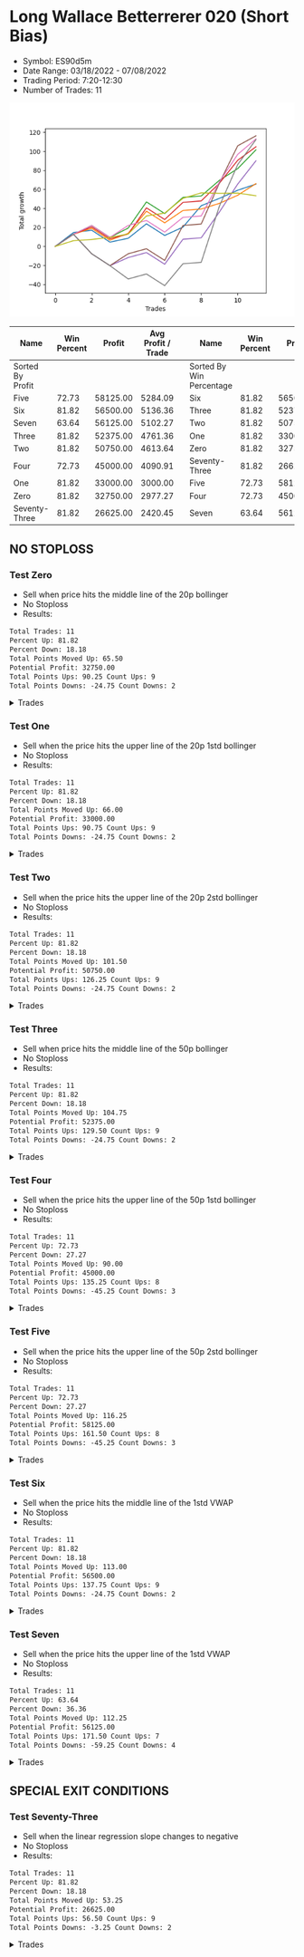 # Long Wallace Betterrerer 020 (Short Bias)
- Symbol: ES90d5m
- Date Range: 03/18/2022 - 07/08/2022
- Trading Period: 7:20-12:30
- Number of Trades: 11

![Plot](LongWallaceBetterrerer020ES90d5m(ShortBias).png)

| Name | Win Percent | Profit | Avg Profit / Trade |     | Name | Win Percent | Profit | Avg Profit / Trade |
| ---- | ----------- | ------ | ------------------ | --- | ---- | ----------- | ------ | ------------------ |
| Sorted By <br> Profit | | | | | Sorted By <br> Win Percentage ||||
| Five | 72.73 | 58125.00 | 5284.09 |     | Six | 81.82 | 56500.00 | 5136.36 |
| Six | 81.82 | 56500.00 | 5136.36 |     | Three | 81.82 | 52375.00 | 4761.36 |
| Seven | 63.64 | 56125.00 | 5102.27 |     | Two | 81.82 | 50750.00 | 4613.64 |
| Three | 81.82 | 52375.00 | 4761.36 |     | One | 81.82 | 33000.00 | 3000.00 |
| Two | 81.82 | 50750.00 | 4613.64 |     | Zero | 81.82 | 32750.00 | 2977.27 |
| Four | 72.73 | 45000.00 | 4090.91 |     | Seventy-Three | 81.82 | 26625.00 | 2420.45 |
| One | 81.82 | 33000.00 | 3000.00 |     | Five | 72.73 | 58125.00 | 5284.09 |
| Zero | 81.82 | 32750.00 | 2977.27 |     | Four | 72.73 | 45000.00 | 4090.91 |
| Seventy-Three | 81.82 | 26625.00 | 2420.45 |     | Seven | 63.64 | 56125.00 | 5102.27 |

## NO STOPLOSS

### Test Zero
* Sell when price hits the middle line of the 20p bollinger
* No Stoploss
* Results:
```
Total Trades: 11
Percent Up: 81.82
Percent Down: 18.18
Total Points Moved Up: 65.50
Potential Profit: 32750.00
Total Points Ups: 90.25 Count Ups: 9
Total Points Downs: -24.75 Count Downs: 2
```

<details><summary>Trades</summary>

<code>In: 2022-03-30 12:25:00		Out: 2022-03-30 12:47:25		Total Position Time: 22:25		Total Move Up: 14.50		Total to Date: 14.50</code> <br />
<code>In: 2022-03-31 11:25:00		Out: 2022-03-31 11:59:20		Total Position Time: 34:20		Total Move Up: 2.50		Total to Date: 17.00</code> <br />
<code>In: 2022-04-05 12:20:00		Out: 2022-04-05 12:50:00		Total Position Time: 30:00		Total Move Up: -12.50		Total to Date: 4.50</code> <br />
<code>In: 2022-04-11 11:30:00		Out: 2022-04-11 11:40:10		Total Position Time: 10:10		Total Move Up: 4.00		Total to Date: 8.50</code> <br />
<code>In: 2022-04-22 12:10:00		Out: 2022-04-22 12:15:45		Total Position Time: 05:45		Total Move Up: 15.25		Total to Date: 23.75</code> <br />
<code>In: 2022-04-29 12:15:00		Out: 2022-04-29 12:50:00		Total Position Time: 35:00		Total Move Up: -12.25		Total to Date: 11.50</code> <br />
<code>In: 2022-05-04 08:35:00		Out: 2022-05-04 08:47:05		Total Position Time: 12:05		Total Move Up: 8.75		Total to Date: 20.25</code> <br />
<code>In: 2022-05-05 12:30:00		Out: 2022-05-05 12:40:15		Total Position Time: 10:15		Total Move Up: 22.50		Total to Date: 42.75</code> <br />
<code>In: 2022-05-20 09:45:00		Out: 2022-05-20 10:38:15		Total Position Time: 53:15		Total Move Up: 7.75		Total to Date: 50.50</code> <br />
<code>In: 2022-06-01 08:50:00		Out: 2022-06-01 09:41:05		Total Position Time: 51:05		Total Move Up: 8.50		Total to Date: 59.00</code> <br />
<code>In: 2022-06-14 09:15:00		Out: 2022-06-14 10:01:00		Total Position Time: 46:00		Total Move Up: 6.50		Total to Date: 65.50</code> <br />


</details>

### Test One
* Sell when the price hits the upper line of the 20p 1std bollinger
* No Stoploss
* Results:
```
Total Trades: 11
Percent Up: 81.82
Percent Down: 18.18
Total Points Moved Up: 66.00
Potential Profit: 33000.00
Total Points Ups: 90.75 Count Ups: 9
Total Points Downs: -24.75 Count Downs: 2
```

<details><summary>Trades</summary>

<code>In: 2022-03-30 12:25:00		Out: 2022-03-30 12:50:00		Total Position Time: 25:00		Total Move Up: 12.75		Total to Date: 12.75</code> <br />
<code>In: 2022-03-31 11:25:00		Out: 2022-03-31 12:00:20		Total Position Time: 35:20		Total Move Up: 6.25		Total to Date: 19.00</code> <br />
<code>In: 2022-04-05 12:20:00		Out: 2022-04-05 12:50:00		Total Position Time: 30:00		Total Move Up: -12.50		Total to Date: 6.50</code> <br />
<code>In: 2022-04-11 11:30:00		Out: 2022-04-11 11:47:00		Total Position Time: 17:00		Total Move Up: 7.25		Total to Date: 13.75</code> <br />
<code>In: 2022-04-22 12:10:00		Out: 2022-04-22 12:16:55		Total Position Time: 06:55		Total Move Up: 23.25		Total to Date: 37.00</code> <br />
<code>In: 2022-04-29 12:15:00		Out: 2022-04-29 12:50:00		Total Position Time: 35:00		Total Move Up: -12.25		Total to Date: 24.75</code> <br />
<code>In: 2022-05-04 08:35:00		Out: 2022-05-04 08:49:30		Total Position Time: 14:30		Total Move Up: 13.00		Total to Date: 37.75</code> <br />
<code>In: 2022-05-05 12:30:00		Out: 2022-05-05 12:50:00		Total Position Time: 20:00		Total Move Up: 1.50		Total to Date: 39.25</code> <br />
<code>In: 2022-05-20 09:45:00		Out: 2022-05-20 11:44:45		Total Position Time: 119:45		Total Move Up: 6.00		Total to Date: 45.25</code> <br />
<code>In: 2022-06-01 08:50:00		Out: 2022-06-01 10:01:25		Total Position Time: 71:25		Total Move Up: 8.50		Total to Date: 53.75</code> <br />
<code>In: 2022-06-14 09:15:00		Out: 2022-06-14 10:09:10		Total Position Time: 54:10		Total Move Up: 12.25		Total to Date: 66.00</code> <br />


</details>

### Test Two
* Sell when the price hits the upper line of the 20p 2std bollinger
* No Stoploss
* Results:
```
Total Trades: 11
Percent Up: 81.82
Percent Down: 18.18
Total Points Moved Up: 101.50
Potential Profit: 50750.00
Total Points Ups: 126.25 Count Ups: 9
Total Points Downs: -24.75 Count Downs: 2
```

<details><summary>Trades</summary>

<code>In: 2022-03-30 12:25:00		Out: 2022-03-30 12:50:00		Total Position Time: 25:00		Total Move Up: 12.75		Total to Date: 12.75</code> <br />
<code>In: 2022-03-31 11:25:00		Out: 2022-03-31 12:02:30		Total Position Time: 37:30		Total Move Up: 9.25		Total to Date: 22.00</code> <br />
<code>In: 2022-04-05 12:20:00		Out: 2022-04-05 12:50:00		Total Position Time: 30:00		Total Move Up: -12.50		Total to Date: 9.50</code> <br />
<code>In: 2022-04-11 11:30:00		Out: 2022-04-11 11:51:20		Total Position Time: 21:20		Total Move Up: 9.75		Total to Date: 19.25</code> <br />
<code>In: 2022-04-22 12:10:00		Out: 2022-04-22 12:32:30		Total Position Time: 22:30		Total Move Up: 27.50		Total to Date: 46.75</code> <br />
<code>In: 2022-04-29 12:15:00		Out: 2022-04-29 12:50:00		Total Position Time: 35:00		Total Move Up: -12.25		Total to Date: 34.50</code> <br />
<code>In: 2022-05-04 08:35:00		Out: 2022-05-04 08:55:00		Total Position Time: 20:00		Total Move Up: 17.00		Total to Date: 51.50</code> <br />
<code>In: 2022-05-05 12:30:00		Out: 2022-05-05 12:50:00		Total Position Time: 20:00		Total Move Up: 1.50		Total to Date: 53.00</code> <br />
<code>In: 2022-05-20 09:45:00		Out: 2022-05-20 11:52:25		Total Position Time: 127:25		Total Move Up: 16.50		Total to Date: 69.50</code> <br />
<code>In: 2022-06-01 08:50:00		Out: 2022-06-01 10:07:50		Total Position Time: 77:50		Total Move Up: 12.25		Total to Date: 81.75</code> <br />
<code>In: 2022-06-14 09:15:00		Out: 2022-06-14 10:17:15		Total Position Time: 62:15		Total Move Up: 19.75		Total to Date: 101.50</code> <br />


</details>

### Test Three
* Sell when price hits the middle line of the 50p bollinger
* No Stoploss
* Results:
```
Total Trades: 11
Percent Up: 81.82
Percent Down: 18.18
Total Points Moved Up: 104.75
Potential Profit: 52375.00
Total Points Ups: 129.50 Count Ups: 9
Total Points Downs: -24.75 Count Downs: 2
```

<details><summary>Trades</summary>

<code>In: 2022-03-30 12:25:00		Out: 2022-03-30 12:50:00		Total Position Time: 25:00		Total Move Up: 12.75		Total to Date: 12.75</code> <br />
<code>In: 2022-03-31 11:25:00		Out: 2022-03-31 12:01:05		Total Position Time: 36:05		Total Move Up: 7.75		Total to Date: 20.50</code> <br />
<code>In: 2022-04-05 12:20:00		Out: 2022-04-05 12:50:00		Total Position Time: 30:00		Total Move Up: -12.50		Total to Date: 8.00</code> <br />
<code>In: 2022-04-11 11:30:00		Out: 2022-04-11 11:46:45		Total Position Time: 16:45		Total Move Up: 5.00		Total to Date: 13.00</code> <br />
<code>In: 2022-04-22 12:10:00		Out: 2022-04-22 12:32:30		Total Position Time: 22:30		Total Move Up: 27.50		Total to Date: 40.50</code> <br />
<code>In: 2022-04-29 12:15:00		Out: 2022-04-29 12:50:00		Total Position Time: 35:00		Total Move Up: -12.25		Total to Date: 28.25</code> <br />
<code>In: 2022-05-04 08:35:00		Out: 2022-05-04 09:15:30		Total Position Time: 40:30		Total Move Up: 18.00		Total to Date: 46.25</code> <br />
<code>In: 2022-05-05 12:30:00		Out: 2022-05-05 12:50:00		Total Position Time: 20:00		Total Move Up: 1.50		Total to Date: 47.75</code> <br />
<code>In: 2022-05-20 09:45:00		Out: 2022-05-20 11:54:00		Total Position Time: 129:00		Total Move Up: 18.75		Total to Date: 66.50</code> <br />
<code>In: 2022-06-01 08:50:00		Out: 2022-06-01 10:38:00		Total Position Time: 108:00		Total Move Up: 24.00		Total to Date: 90.50</code> <br />
<code>In: 2022-06-14 09:15:00		Out: 2022-06-14 10:16:20		Total Position Time: 61:20		Total Move Up: 14.25		Total to Date: 104.75</code> <br />


</details>

### Test Four
* Sell when the price hits the upper line of the 50p 1std bollinger
* No Stoploss
* Results:
```
Total Trades: 11
Percent Up: 72.73
Percent Down: 27.27
Total Points Moved Up: 90.00
Potential Profit: 45000.00
Total Points Ups: 135.25 Count Ups: 8
Total Points Downs: -45.25 Count Downs: 3
```

<details><summary>Trades</summary>

<code>In: 2022-03-30 12:25:00		Out: 2022-03-30 12:50:00		Total Position Time: 25:00		Total Move Up: 12.75		Total to Date: 12.75</code> <br />
<code>In: 2022-03-31 11:25:00		Out: 2022-03-31 12:50:00		Total Position Time: 85:00		Total Move Up: -20.50		Total to Date: -7.75</code> <br />
<code>In: 2022-04-05 12:20:00		Out: 2022-04-05 12:50:00		Total Position Time: 30:00		Total Move Up: -12.50		Total to Date: -20.25</code> <br />
<code>In: 2022-04-11 11:30:00		Out: 2022-04-11 11:49:40		Total Position Time: 19:40		Total Move Up: 8.50		Total to Date: -11.75</code> <br />
<code>In: 2022-04-22 12:10:00		Out: 2022-04-22 12:50:00		Total Position Time: 40:00		Total Move Up: 5.25		Total to Date: -6.50</code> <br />
<code>In: 2022-04-29 12:15:00		Out: 2022-04-29 12:50:00		Total Position Time: 35:00		Total Move Up: -12.25		Total to Date: -18.75</code> <br />
<code>In: 2022-05-04 08:35:00		Out: 2022-05-04 09:22:15		Total Position Time: 47:15		Total Move Up: 26.25		Total to Date: 7.50</code> <br />
<code>In: 2022-05-05 12:30:00		Out: 2022-05-05 12:50:00		Total Position Time: 20:00		Total Move Up: 1.50		Total to Date: 9.00</code> <br />
<code>In: 2022-05-20 09:45:00		Out: 2022-05-20 12:29:35		Total Position Time: 164:35		Total Move Up: 27.25		Total to Date: 36.25</code> <br />
<code>In: 2022-06-01 08:50:00		Out: 2022-06-01 11:15:20		Total Position Time: 145:20		Total Move Up: 29.25		Total to Date: 65.50</code> <br />
<code>In: 2022-06-14 09:15:00		Out: 2022-06-14 10:22:25		Total Position Time: 67:25		Total Move Up: 24.50		Total to Date: 90.00</code> <br />


</details>

### Test Five
* Sell when the price hits the upper line of the 50p 2std bollinger
* No Stoploss
* Results:
```
Total Trades: 11
Percent Up: 72.73
Percent Down: 27.27
Total Points Moved Up: 116.25
Potential Profit: 58125.00
Total Points Ups: 161.50 Count Ups: 8
Total Points Downs: -45.25 Count Downs: 3
```

<details><summary>Trades</summary>

<code>In: 2022-03-30 12:25:00		Out: 2022-03-30 12:50:00		Total Position Time: 25:00		Total Move Up: 12.75		Total to Date: 12.75</code> <br />
<code>In: 2022-03-31 11:25:00		Out: 2022-03-31 12:50:00		Total Position Time: 85:00		Total Move Up: -20.50		Total to Date: -7.75</code> <br />
<code>In: 2022-04-05 12:20:00		Out: 2022-04-05 12:50:00		Total Position Time: 30:00		Total Move Up: -12.50		Total to Date: -20.25</code> <br />
<code>In: 2022-04-11 11:30:00		Out: 2022-04-11 11:52:05		Total Position Time: 22:05		Total Move Up: 12.50		Total to Date: -7.75</code> <br />
<code>In: 2022-04-22 12:10:00		Out: 2022-04-22 12:50:00		Total Position Time: 40:00		Total Move Up: 5.25		Total to Date: -2.50</code> <br />
<code>In: 2022-04-29 12:15:00		Out: 2022-04-29 12:50:00		Total Position Time: 35:00		Total Move Up: -12.25		Total to Date: -14.75</code> <br />
<code>In: 2022-05-04 08:35:00		Out: 2022-05-04 09:39:50		Total Position Time: 64:50		Total Move Up: 36.75		Total to Date: 22.00</code> <br />
<code>In: 2022-05-05 12:30:00		Out: 2022-05-05 12:50:00		Total Position Time: 20:00		Total Move Up: 1.50		Total to Date: 23.50</code> <br />
<code>In: 2022-05-20 09:45:00		Out: 2022-05-20 12:36:10		Total Position Time: 171:10		Total Move Up: 43.25		Total to Date: 66.75</code> <br />
<code>In: 2022-06-01 08:50:00		Out: 2022-06-01 11:23:30		Total Position Time: 153:30		Total Move Up: 39.00		Total to Date: 105.75</code> <br />
<code>In: 2022-06-14 09:15:00		Out: 2022-06-14 12:50:00		Total Position Time: 215:00		Total Move Up: 10.50		Total to Date: 116.25</code> <br />


</details>

### Test Six
* Sell when the price hits the middle line of the 1std VWAP
* No Stoploss
* Results:
```
Total Trades: 11
Percent Up: 81.82
Percent Down: 18.18
Total Points Moved Up: 113.00
Potential Profit: 56500.00
Total Points Ups: 137.75 Count Ups: 9
Total Points Downs: -24.75 Count Downs: 2
```

<details><summary>Trades</summary>

<code>In: 2022-03-30 12:25:00		Out: 2022-03-30 12:50:00		Total Position Time: 25:00		Total Move Up: 12.75		Total to Date: 12.75</code> <br />
<code>In: 2022-03-31 11:25:00		Out: 2022-03-31 12:02:30		Total Position Time: 37:30		Total Move Up: 9.25		Total to Date: 22.00</code> <br />
<code>In: 2022-04-05 12:20:00		Out: 2022-04-05 12:50:00		Total Position Time: 30:00		Total Move Up: -12.50		Total to Date: 9.50</code> <br />
<code>In: 2022-04-11 11:30:00		Out: 2022-04-11 11:52:05		Total Position Time: 22:05		Total Move Up: 12.50		Total to Date: 22.00</code> <br />
<code>In: 2022-04-22 12:10:00		Out: 2022-04-22 12:50:00		Total Position Time: 40:00		Total Move Up: 5.25		Total to Date: 27.25</code> <br />
<code>In: 2022-04-29 12:15:00		Out: 2022-04-29 12:50:00		Total Position Time: 35:00		Total Move Up: -12.25		Total to Date: 15.00</code> <br />
<code>In: 2022-05-04 08:35:00		Out: 2022-05-04 08:54:25		Total Position Time: 19:25		Total Move Up: 15.50		Total to Date: 30.50</code> <br />
<code>In: 2022-05-05 12:30:00		Out: 2022-05-05 12:50:00		Total Position Time: 20:00		Total Move Up: 1.50		Total to Date: 32.00</code> <br />
<code>In: 2022-05-20 09:45:00		Out: 2022-05-20 12:34:05		Total Position Time: 169:05		Total Move Up: 36.00		Total to Date: 68.00</code> <br />
<code>In: 2022-06-01 08:50:00		Out: 2022-06-01 11:04:50		Total Position Time: 134:50		Total Move Up: 28.75		Total to Date: 96.75</code> <br />
<code>In: 2022-06-14 09:15:00		Out: 2022-06-14 10:17:05		Total Position Time: 62:05		Total Move Up: 16.25		Total to Date: 113.00</code> <br />


</details>

### Test Seven
* Sell when the price hits the upper line of the 1std VWAP
* No Stoploss
* Results:
```
Total Trades: 11
Percent Up: 63.64
Percent Down: 36.36
Total Points Moved Up: 112.25
Potential Profit: 56125.00
Total Points Ups: 171.50 Count Ups: 7
Total Points Downs: -59.25 Count Downs: 4
```

<details><summary>Trades</summary>

<code>In: 2022-03-30 12:25:00		Out: 2022-03-30 12:50:00		Total Position Time: 25:00		Total Move Up: 12.75		Total to Date: 12.75</code> <br />
<code>In: 2022-03-31 11:25:00		Out: 2022-03-31 12:50:00		Total Position Time: 85:00		Total Move Up: -20.50		Total to Date: -7.75</code> <br />
<code>In: 2022-04-05 12:20:00		Out: 2022-04-05 12:50:00		Total Position Time: 30:00		Total Move Up: -12.50		Total to Date: -20.25</code> <br />
<code>In: 2022-04-11 11:30:00		Out: 2022-04-11 12:50:00		Total Position Time: 80:00		Total Move Up: -14.00		Total to Date: -34.25</code> <br />
<code>In: 2022-04-22 12:10:00		Out: 2022-04-22 12:50:00		Total Position Time: 40:00		Total Move Up: 5.25		Total to Date: -29.00</code> <br />
<code>In: 2022-04-29 12:15:00		Out: 2022-04-29 12:50:00		Total Position Time: 35:00		Total Move Up: -12.25		Total to Date: -41.25</code> <br />
<code>In: 2022-05-04 08:35:00		Out: 2022-05-04 09:20:55		Total Position Time: 45:55		Total Move Up: 23.00		Total to Date: -18.25</code> <br />
<code>In: 2022-05-05 12:30:00		Out: 2022-05-05 12:50:00		Total Position Time: 20:00		Total Move Up: 1.50		Total to Date: -16.75</code> <br />
<code>In: 2022-05-20 09:45:00		Out: 2022-05-20 12:50:00		Total Position Time: 185:00		Total Move Up: 59.25		Total to Date: 42.50</code> <br />
<code>In: 2022-06-01 08:50:00		Out: 2022-06-01 12:50:00		Total Position Time: 240:00		Total Move Up: 43.50		Total to Date: 86.00</code> <br />
<code>In: 2022-06-14 09:15:00		Out: 2022-06-14 10:22:50		Total Position Time: 67:50		Total Move Up: 26.25		Total to Date: 112.25</code> <br />


</details>

## SPECIAL EXIT CONDITIONS 

### Test Seventy-Three
* Sell when the linear regression slope changes to negative
* No Stoploss
* Results:
```
Total Trades: 11
Percent Up: 81.82
Percent Down: 18.18
Total Points Moved Up: 53.25
Potential Profit: 26625.00
Total Points Ups: 56.50 Count Ups: 9
Total Points Downs: -3.25 Count Downs: 2
```

<details><summary>Trades</summary>

<code>In: 2022-03-30 12:25:00		Out: 2022-03-30 12:30:00		Total Position Time: 05:00		Total Move Up: 6.00		Total to Date: 6.00</code> <br />
<code>In: 2022-03-31 11:25:00		Out: 2022-03-31 11:37:05		Total Position Time: 12:05		Total Move Up: 1.25		Total to Date: 7.25</code> <br />
<code>In: 2022-04-05 12:20:00		Out: 2022-04-05 12:26:00		Total Position Time: 06:00		Total Move Up: 2.25		Total to Date: 9.50</code> <br />
<code>In: 2022-04-11 11:30:00		Out: 2022-04-11 11:40:05		Total Position Time: 10:05		Total Move Up: 3.50		Total to Date: 13.00</code> <br />
<code>In: 2022-04-22 12:10:00		Out: 2022-04-22 12:18:00		Total Position Time: 08:00		Total Move Up: 19.00		Total to Date: 32.00</code> <br />
<code>In: 2022-04-29 12:15:00		Out: 2022-04-29 12:22:05		Total Position Time: 07:05		Total Move Up: 3.00		Total to Date: 35.00</code> <br />
<code>In: 2022-05-04 08:35:00		Out: 2022-05-04 08:56:05		Total Position Time: 21:05		Total Move Up: 15.50		Total to Date: 50.50</code> <br />
<code>In: 2022-05-05 12:30:00		Out: 2022-05-05 12:34:00		Total Position Time: 04:00		Total Move Up: 5.75		Total to Date: 56.25</code> <br />
<code>In: 2022-05-20 09:45:00		Out: 2022-05-20 10:05:05		Total Position Time: 20:05		Total Move Up: -0.50		Total to Date: 55.75</code> <br />
<code>In: 2022-06-01 08:50:00		Out: 2022-06-01 09:03:05		Total Position Time: 13:05		Total Move Up: 0.25		Total to Date: 56.00</code> <br />
<code>In: 2022-06-14 09:15:00		Out: 2022-06-14 09:32:05		Total Position Time: 17:05		Total Move Up: -2.75		Total to Date: 53.25</code> <br />


</details>